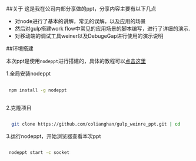 ##关于
这是我在公司内部分享做的ppt，分享内容主要有以下几点

* 对node进行了基本的讲解，常见的误解，以及应用的场景
* 然后对gulp搭建work flow中常见的应用场景的脚本编写，进行了详细的演示.
* 对移动端的调试工具weiner以及DebugeGap进行使用的演示说明

##环境搭建

本次ppt是使用`nodeppt`进行搭建的，具体的教程可以[点击这里](https://github.com/ksky521/nodePPT)

1.全局安装nodeppt

```bash
 
 npm install -g nodeppt
 
```

2.克隆项目

```bash

  git clone https://github.com/colianghan/gulp_weinre_ppt.git | cd

```

3.运行nodeppt，开始浏览器查看本次ppt

```bash

 nodeppt start -c socket

```

